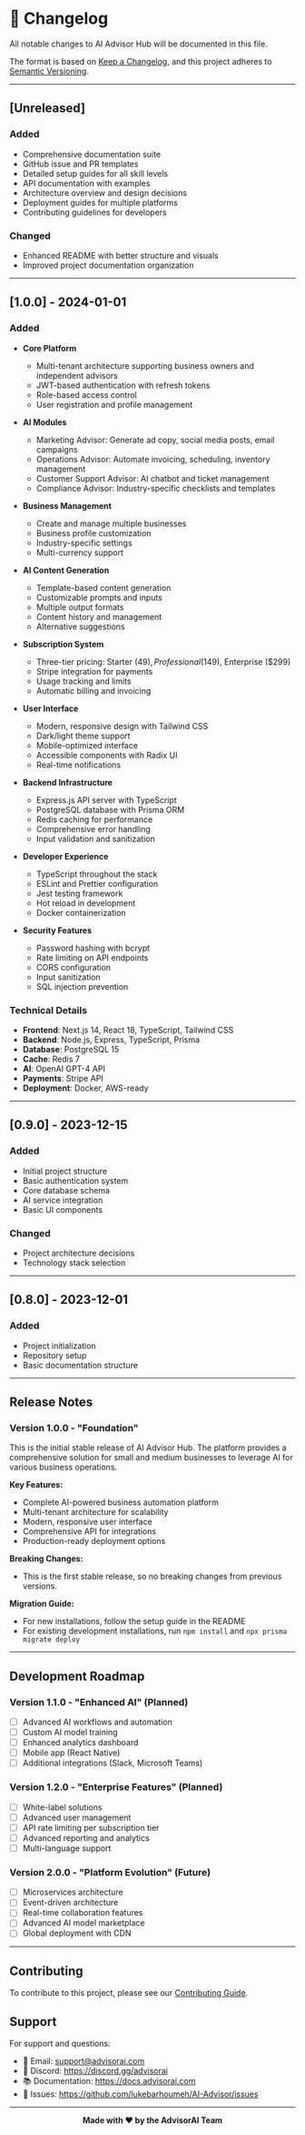 # 📝 Changelog

All notable changes to AI Advisor Hub will be documented in this file.

The format is based on [Keep a Changelog](https://keepachangelog.com/en/1.0.0/),
and this project adheres to [Semantic Versioning](https://semver.org/spec/v2.0.0.html).

---

## [Unreleased]

### Added
- Comprehensive documentation suite
- GitHub issue and PR templates
- Detailed setup guides for all skill levels
- API documentation with examples
- Architecture overview and design decisions
- Deployment guides for multiple platforms
- Contributing guidelines for developers

### Changed
- Enhanced README with better structure and visuals
- Improved project documentation organization

---

## [1.0.0] - 2024-01-01

### Added
- **Core Platform**
  - Multi-tenant architecture supporting business owners and independent advisors
  - JWT-based authentication with refresh tokens
  - Role-based access control
  - User registration and profile management

- **AI Modules**
  - Marketing Advisor: Generate ad copy, social media posts, email campaigns
  - Operations Advisor: Automate invoicing, scheduling, inventory management
  - Customer Support Advisor: AI chatbot and ticket management
  - Compliance Advisor: Industry-specific checklists and templates

- **Business Management**
  - Create and manage multiple businesses
  - Business profile customization
  - Industry-specific settings
  - Multi-currency support

- **AI Content Generation**
  - Template-based content generation
  - Customizable prompts and inputs
  - Multiple output formats
  - Content history and management
  - Alternative suggestions

- **Subscription System**
  - Three-tier pricing: Starter ($49), Professional ($149), Enterprise ($299)
  - Stripe integration for payments
  - Usage tracking and limits
  - Automatic billing and invoicing

- **User Interface**
  - Modern, responsive design with Tailwind CSS
  - Dark/light theme support
  - Mobile-optimized interface
  - Accessible components with Radix UI
  - Real-time notifications

- **Backend Infrastructure**
  - Express.js API server with TypeScript
  - PostgreSQL database with Prisma ORM
  - Redis caching for performance
  - Comprehensive error handling
  - Input validation and sanitization

- **Developer Experience**
  - TypeScript throughout the stack
  - ESLint and Prettier configuration
  - Jest testing framework
  - Hot reload in development
  - Docker containerization

- **Security Features**
  - Password hashing with bcrypt
  - Rate limiting on API endpoints
  - CORS configuration
  - Input sanitization
  - SQL injection prevention

### Technical Details

- **Frontend**: Next.js 14, React 18, TypeScript, Tailwind CSS
- **Backend**: Node.js, Express, TypeScript, Prisma
- **Database**: PostgreSQL 15
- **Cache**: Redis 7
- **AI**: OpenAI GPT-4 API
- **Payments**: Stripe API
- **Deployment**: Docker, AWS-ready

---

## [0.9.0] - 2023-12-15

### Added
- Initial project structure
- Basic authentication system
- Core database schema
- AI service integration
- Basic UI components

### Changed
- Project architecture decisions
- Technology stack selection

---

## [0.8.0] - 2023-12-01

### Added
- Project initialization
- Repository setup
- Basic documentation structure

---

## Release Notes

### Version 1.0.0 - "Foundation"

This is the initial stable release of AI Advisor Hub. The platform provides a comprehensive solution for small and medium businesses to leverage AI for various business operations.

**Key Features:**
- Complete AI-powered business automation platform
- Multi-tenant architecture for scalability
- Modern, responsive user interface
- Comprehensive API for integrations
- Production-ready deployment options

**Breaking Changes:**
- This is the first stable release, so no breaking changes from previous versions.

**Migration Guide:**
- For new installations, follow the setup guide in the README
- For existing development installations, run `npm install` and `npx prisma migrate deploy`

---

## Development Roadmap

### Version 1.1.0 - "Enhanced AI" (Planned)
- [ ] Advanced AI workflows and automation
- [ ] Custom AI model training
- [ ] Enhanced analytics dashboard
- [ ] Mobile app (React Native)
- [ ] Additional integrations (Slack, Microsoft Teams)

### Version 1.2.0 - "Enterprise Features" (Planned)
- [ ] White-label solutions
- [ ] Advanced user management
- [ ] API rate limiting per subscription tier
- [ ] Advanced reporting and analytics
- [ ] Multi-language support

### Version 2.0.0 - "Platform Evolution" (Future)
- [ ] Microservices architecture
- [ ] Event-driven architecture
- [ ] Real-time collaboration features
- [ ] Advanced AI model marketplace
- [ ] Global deployment with CDN

---

## Contributing

To contribute to this project, please see our [Contributing Guide](CONTRIBUTING.md).

## Support

For support and questions:
- 📧 Email: support@advisorai.com
- 💬 Discord: https://discord.gg/advisorai
- 📚 Documentation: https://docs.advisorai.com
- 🐛 Issues: https://github.com/lukebarhoumeh/AI-Advisor/issues

---

<div align="center">

**Made with ❤️ by the AdvisorAI Team**

</div>
